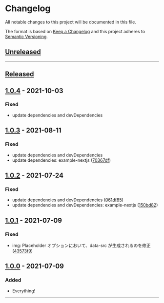 # Changelog

All notable changes to this project will be documented in this file.

The format is based on [Keep a Changelog][keep a changelog] and this project adheres to [Semantic Versioning][semantic versioning].

## [Unreleased]

---

## [Released]

## [1.0.4] - 2021-10-03

### Fixed

- update dependencies and devDependencies

## [1.0.3] - 2021-08-11

### Fixed

- update dependencies and devDependencies
- update dependencies: example-nextjs ([70367df](https://github.com/dc7290/microcms-richedit-processer/commit/70367dfd695ca11bf3faa2a0e79c5b336f4d6e09))

## [1.0.2] - 2021-07-24

### Fixed

- update dependencies and devDependencies ([061df85](https://github.com/dc7290/microcms-richedit-processer/commit/061df85ccbe18d2fbc637d404d975d6464c186e0))
- update dependencies and devDependencies: example-nextjs ([150bd82](https://github.com/dc7290/microcms-richedit-processer/commit/150bd82fb623afe5b42eaa0e50492305bab42e69))

## [1.0.1] - 2021-07-09

### Fixed

- img: Placeholder オプションにおいて、data-src が生成されるのを修正([43573f9](https://github.com/dc7290/microcms-richedit-processer/commit/43573f92d9206865af0cc56183d00f63db74980b))

## [1.0.0] - 2021-07-09

### Added

- Everything!

---

<!-- Links -->

[keep a changelog]: https://keepachangelog.com/
[semantic versioning]: https://semver.org/

<!-- Versions -->

[unreleased]: https://github.com/dc7290/microcms-richedit-processer/compare/1.0.4...HEAD
[released]: https://github.com/dc7290/microcms-richedit-processer/releases
[1.0.4]: https://github.com/dc7290/microcms-richedit-processer/compare/1.0.3...1.0.4
[1.0.3]: https://github.com/dc7290/microcms-richedit-processer/compare/1.0.2...1.0.3
[1.0.2]: https://github.com/dc7290/microcms-richedit-processer/compare/1.0.1...1.0.2
[1.0.1]: https://github.com/dc7290/microcms-richedit-processer/compare/1.0.0...1.0.1
[1.0.0]: https://github.com/dc7290/microcms-richedit-processer/releases/tag/1.0.0
